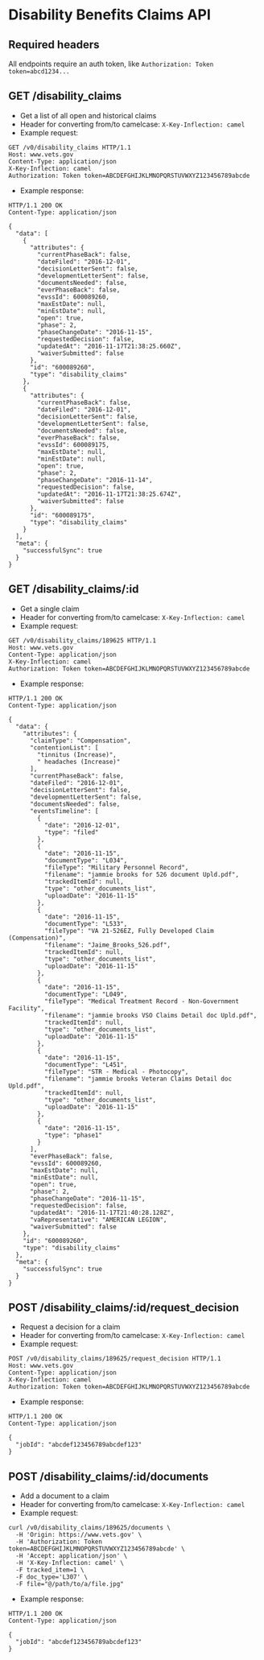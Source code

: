 # Disability Benefits Claims API

## Required headers
All endpoints require an auth token, like `Authorization: Token token=abcd1234...`

## GET /disability_claims
* Get a list of all open and historical claims
* Header for converting from/to camelcase: `X-Key-Inflection: camel`
* Example request:
```
GET /v0/disability_claims HTTP/1.1
Host: www.vets.gov
Content-Type: application/json
X-Key-Inflection: camel
Authorization: Token token=ABCDEFGHIJKLMNOPQRSTUVWXYZ123456789abcde
```
* Example response:
```
HTTP/1.1 200 OK
Content-Type: application/json

{
  "data": [
    {
      "attributes": {
        "currentPhaseBack": false,
        "dateFiled": "2016-12-01",
        "decisionLetterSent": false,
        "developmentLetterSent": false,
        "documentsNeeded": false,
        "everPhaseBack": false,
        "evssId": 600089260,
        "maxEstDate": null,
        "minEstDate": null,
        "open": true,
        "phase": 2,
        "phaseChangeDate": "2016-11-15",
        "requestedDecision": false,
        "updatedAt": "2016-11-17T21:38:25.660Z",
        "waiverSubmitted": false
      },
      "id": "600089260",
      "type": "disability_claims"
    },
    {
      "attributes": {
        "currentPhaseBack": false,
        "dateFiled": "2016-12-01",
        "decisionLetterSent": false,
        "developmentLetterSent": false,
        "documentsNeeded": false,
        "everPhaseBack": false,
        "evssId": 600089175,
        "maxEstDate": null,
        "minEstDate": null,
        "open": true,
        "phase": 2,
        "phaseChangeDate": "2016-11-14",
        "requestedDecision": false,
        "updatedAt": "2016-11-17T21:38:25.674Z",
        "waiverSubmitted": false
      },
      "id": "600089175",
      "type": "disability_claims"
    }
  ],
  "meta": {
    "successfulSync": true
  }
}

```

## GET /disability_claims/:id
* Get a single claim
* Header for converting from/to camelcase: `X-Key-Inflection: camel`
* Example request:
```
GET /v0/disability_claims/189625 HTTP/1.1
Host: www.vets.gov
Content-Type: application/json
X-Key-Inflection: camel
Authorization: Token token=ABCDEFGHIJKLMNOPQRSTUVWXYZ123456789abcde
```
* Example response:
```
HTTP/1.1 200 OK
Content-Type: application/json

{
  "data": {
    "attributes": {
      "claimType": "Compensation",
      "contentionList": [
        "tinnitus (Increase)",
        " headaches (Increase)"
      ],
      "currentPhaseBack": false,
      "dateFiled": "2016-12-01",
      "decisionLetterSent": false,
      "developmentLetterSent": false,
      "documentsNeeded": false,
      "eventsTimeline": [
        {
          "date": "2016-12-01",
          "type": "filed"
        },
        {
          "date": "2016-11-15",
          "documentType": "L034",
          "fileType": "Military Personnel Record",
          "filename": "jammie brooks for 526 document Upld.pdf",
          "trackedItemId": null,
          "type": "other_documents_list",
          "uploadDate": "2016-11-15"
        },
        {
          "date": "2016-11-15",
          "documentType": "L533",
          "fileType": "VA 21-526EZ, Fully Developed Claim (Compensation)",
          "filename": "Jaime_Brooks_526.pdf",
          "trackedItemId": null,
          "type": "other_documents_list",
          "uploadDate": "2016-11-15"
        },
        {
          "date": "2016-11-15",
          "documentType": "L049",
          "fileType": "Medical Treatment Record - Non-Government Facility",
          "filename": "jammie brooks VSO Claims Detail doc Upld.pdf",
          "trackedItemId": null,
          "type": "other_documents_list",
          "uploadDate": "2016-11-15"
        },
        {
          "date": "2016-11-15",
          "documentType": "L451",
          "fileType": "STR - Medical - Photocopy",
          "filename": "jammie brooks Veteran Claims Detail doc Upld.pdf",
          "trackedItemId": null,
          "type": "other_documents_list",
          "uploadDate": "2016-11-15"
        },
        {
          "date": "2016-11-15",
          "type": "phase1"
        }
      ],
      "everPhaseBack": false,
      "evssId": 600089260,
      "maxEstDate": null,
      "minEstDate": null,
      "open": true,
      "phase": 2,
      "phaseChangeDate": "2016-11-15",
      "requestedDecision": false,
      "updatedAt": "2016-11-17T21:40:28.128Z",
      "vaRepresentative": "AMERICAN LEGION",
      "waiverSubmitted": false
    },
    "id": "600089260",
    "type": "disability_claims"
  },
  "meta": {
    "successfulSync": true
  }
}
```

## POST /disability_claims/:id/request_decision
* Request a decision for a claim
* Header for converting from/to camelcase: `X-Key-Inflection: camel`
* Example request:
```
POST /v0/disability_claims/189625/request_decision HTTP/1.1
Host: www.vets.gov
Content-Type: application/json
X-Key-Inflection: camel
Authorization: Token token=ABCDEFGHIJKLMNOPQRSTUVWXYZ123456789abcde
```
* Example response:
```
HTTP/1.1 200 OK
Content-Type: application/json

{
  "jobId": "abcdef123456789abcdef123"
}
```

## POST /disability_claims/:id/documents
* Add a document to a claim
* Header for converting from/to camelcase: `X-Key-Inflection: camel`
* Example request:
```
curl /v0/disability_claims/189625/documents \
  -H 'Origin: https://www.vets.gov' \
  -H 'Authorization: Token token=ABCDEFGHIJKLMNOPQRSTUVWXYZ123456789abcde' \
  -H 'Accept: application/json' \
  -H 'X-Key-Inflection: camel' \
  -F tracked_item=1 \
  -F doc_type='L307' \
  -F file="@/path/to/a/file.jpg"
```
* Example response:
```
HTTP/1.1 200 OK
Content-Type: application/json

{
  "jobId": "abcdef123456789abcdef123"
}
```
